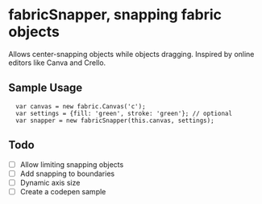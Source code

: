 # fabricSnapper, snapping fabric objects

Allows center-snapping objects while objects dragging.
Inspired by online editors like Canva and Crello.

## Sample Usage

```
  var canvas = new fabric.Canvas('c');
  var settings = {fill: 'green', stroke: 'green'}; // optional
  var snapper = new fabricSnapper(this.canvas, settings);
```

## Todo
- [ ] Allow limiting snapping objects
- [ ] Add snapping to boundaries
- [ ] Dynamic axis size
- [ ] Create a codepen sample